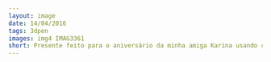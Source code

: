 ```yaml
---
layout: image
date: 14/04/2016
tags: 3dpen
images: img4 IMAG3361
short: Presente feito para o aniversário da minha amiga Karina usando caneta 3D e plástico PLA
---
```


